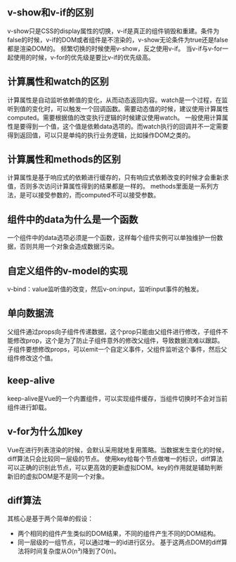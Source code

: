 ## v-show和v-if的区别
v-show只是CSS的display属性的切换，v-if是真正的组件销毁和重建。条件为false的时候，v-if的DOM或者组件是不渲染的，v-show无论条件为true还是false都是渲染DOM的。
频繁切换的时候使用v-show，反之使用v-if。
当v-if与v-for一起使用的时候，v-for的优先级是要比v-if的优先级高。
## 计算属性和watch的区别
计算属性是自动监听依赖值的变化，从而动态返回内容。watch是一个过程，在监听到值的变化时，可以触发一个回调函数。需要动态值的时候，建议使用计算属性computed。需要根据值的改变执行逻辑的时候建议使用watch。
一般使用计算属性是要得到一个值，这个值是依赖data选项的。而watch执行的回调并不一定需要得到返回值，可以只是单纯的执行业务逻辑，比如操作DOM之类的。
## 计算属性和methods的区别
计算属性是基于响应式的依赖进行缓存的，只有响应式依赖改变的时候才会重新求值，否则多次访问计算属性得到的结果都是一样的。
methods里面是一系列方法，是可以接受参数的，而computed不可以接受参数。
## 组件中的data为什么是一个函数
一个组件中的data选项必须是一个函数，这样每个组件实例可以单独维护一份数据，否则共用一个对象会造成数据污染。
## 自定义组件的v-model的实现
v-bind：value监听值的改变，然后v-on:input，监听input事件的触发。
## 单向数据流
父组件通过props向子组件传递数据，这个prop只能由父组件进行修改，子组件不能修改prop，这个是为了防止子组件意外的修改父组件，导致数据流难以跟踪。子组件要想修改props，可以emit一个自定义事件，父组件监听这个事件，然后父组件修改这个值。
## keep-alive
keep-alive是Vue的一个内置组件，可以实现组件缓存，当组件切换时不会对当前组件进行卸载。
## v-for为什么加key
Vue在进行列表渲染的时候，会默认采用就地复用策略。当数据发生变化的时候，diff算法只会比较同一层级的节点。
使用key给每个节点做唯一的标识，diff算法可以正确的识别此节点，可以更高效的更新虚拟DOM。key的作用就是辅助判断新旧的虚拟DOM是不是同一个对象。
## diff算法
其核心是基于两个简单的假设：
+ 两个相同的组件产生类似的DOM结果，不同的组件产生不同的DOM结构。
+ 同一层级的一组节点，可以通过唯一的id进行区分。
基于这两点DOM的diff算法将时间复杂度从O(n³)降到了O(n)。
